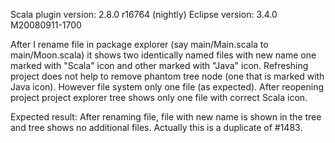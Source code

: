 Scala plugin version: 2.8.0 r16764 (nightly)
Eclipse version: 3.4.0 M20080911-1700 

After I rename file in package explorer (say main/Main.scala to main/Moon.scala) it shows two identically named files with new name one marked with "Scala" icon and other marked with "Java" icon. Refreshing project does not help to remove phantom tree node (one that is marked with Java icon). However file system only one file (as expected). After reopening project project explorer tree shows only one file with correct Scala icon.

Expected result:
After renaming file, file with new name is shown in the tree and tree shows no additional files.
Actually this is a duplicate of #1483.
